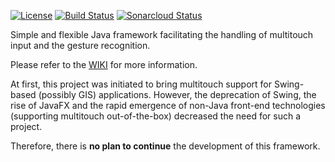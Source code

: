 [![License](https://img.shields.io/badge/license-2--clause%20BSD-blue.svg)](https://raw.githubusercontent.com/padrig64/MultitouchFramework/master/LICENSE.md)
[![Build Status](https://travis-ci.org/padrig64/MultitouchFramework.svg?branch=master)](https://travis-ci.org/padrig64/MultitouchFramework)
[![Sonarcloud Status](https://sonarcloud.io/api/project_badges/measure?project=multitouchframework:multitouchframework&metric=alert_status)](https://sonarcloud.io/dashboard?id=multitouchframework:multitouchframework)

Simple and flexible Java framework facilitating the handling of multitouch input and the gesture recognition.

Please refer to the [WIKI](https://github.com/padrig64/MultitouchFramework/wiki) for more information.

At first, this project was initiated to bring multitouch support for Swing-based (possibly GIS) applications. However, the deprecation of Swing, the rise of JavaFX and the rapid emergence of non-Java front-end technologies (supporting multitouch out-of-the-box) decreased the need for such a project.

Therefore, there is **no plan to continue** the development of this framework.
